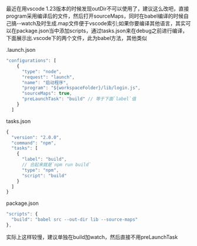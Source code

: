 最近在用vscode 1.23版本的时候发现outDir不可以使用了，建议这么改吧，直接program采用编译后的文件，然后打开sourceMaps，同时在babel编译的时候自己搞--watch及时生成.map文件便于vscode索引;如果你要编译其他语言，其实可以在package.json当中添加scripts，通过tasks.json来在debug之前进行编译，下面展示出.vscode下的两个文件，此为babel方法，其他类似

.launch.json

```javascript
"configurations": [
    {
      "type": "node",
      "request": "launch",
      "name": "启动程序",
      "program": "${workspaceFolder}/lib/login.js",
      "sourceMaps": true,
      "preLaunchTask": "build" // 等于下面`label`值
    }
  ]
```

tasks.json

```javascript
{
  "version": "2.0.0",
  "command": "npm",
  "tasks": [
    {
      "label": "build",
      // 合起来就是`npm run build`
      "type": "npm",
      "script": "build"
    }
  ]
}
```

package.json

```javascript
"scripts": {
  "build": "babel src --out-dir lib --source-maps"
},
```

实际上这样较慢，建议单独在build加watch，然后直接不用preLaunchTask